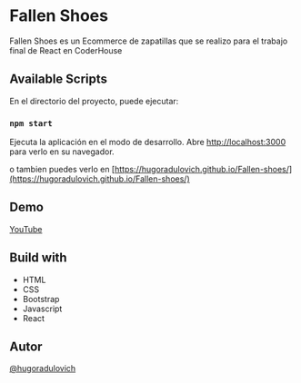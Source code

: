 
# Fallen Shoes

Fallen Shoes es un Ecommerce de zapatillas que se realizo para el trabajo final de React en CoderHouse



## Available Scripts

En el directorio del proyecto, puede ejecutar:

### `npm start`

Ejecuta la aplicación en el modo de desarrollo.
Abre [http://localhost:3000](http://localhost:3000) para verlo en su navegador.

o tambien puedes verlo en [https://hugoradulovich.github.io/Fallen-shoes/](https://hugoradulovich.github.io/Fallen-shoes/)


## Demo
[YouTube](https://youtu.be/v8AgQou3wKM)

## Build with 

- HTML
- CSS
- Bootstrap
- Javascript
- React 
## Autor

[@hugoradulovich](https://www.instagram.com/huguitoradulovich/?hl=es)
